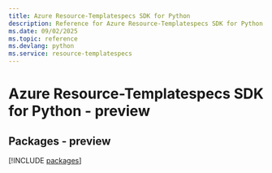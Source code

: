 ```yaml
---
title: Azure Resource-Templatespecs SDK for Python
description: Reference for Azure Resource-Templatespecs SDK for Python
ms.date: 09/02/2025
ms.topic: reference
ms.devlang: python
ms.service: resource-templatespecs
---
```

# Azure Resource-Templatespecs SDK for Python - preview
## Packages - preview
[!INCLUDE [packages](resource-templatespecs-index.md)]